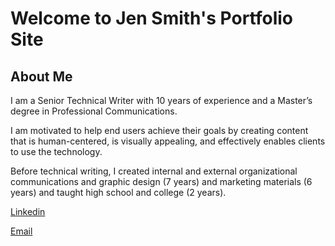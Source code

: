 
# Welcome to Jen Smith's Portfolio Site

## About Me
 
I am a Senior Technical Writer with 10 years of experience and a Master’s degree in Professional Communications. 

I am motivated to help end users achieve their goals by creating content that is human-centered, is visually appealing, and effectively enables clients to use the technology.  

Before technical writing, I created internal and external organizational communications and graphic design (7 years) and marketing materials (6 years) and taught high school and college (2 years).

[Linkedin](https://www.linkedin.com/in/jennifer-petroff-smith/)

[Email](mailto:jenniferpetroffsmith@gmail.com)
